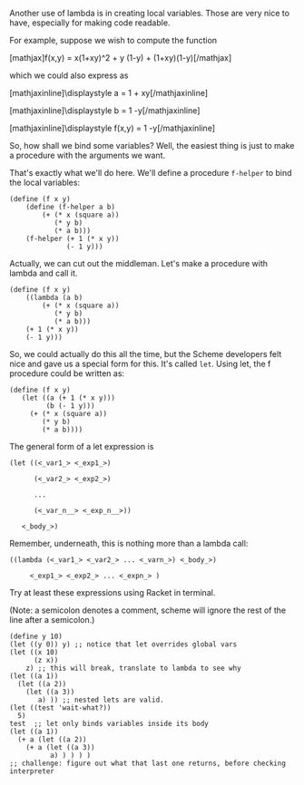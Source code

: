 Another use of lambda is in creating local variables. Those are very nice to
have, especially for making code readable.

For example, suppose we wish to compute the function

[mathjax]f(x,y) = x(1+xy)^2 + y (1-y) + (1+xy)(1-y)[/mathjax]

which we could also express as

[mathjaxinline]\displaystyle a = 1 + xy[/mathjaxinline]

[mathjaxinline]\displaystyle b = 1 -y[/mathjaxinline]

[mathjaxinline]\displaystyle f(x,y) = 1 -y[/mathjaxinline]

So, how shall we bind some variables? Well, the easiest thing is just to make
a procedure with the arguments we want.

That's exactly what we'll do here. We'll define a procedure `f-helper` to bind
the local variables:


    (define (f x y)
        (define (f-helper a b)
            (+ (* x (square a))
               (* y b)
               (* a b)))
        (f-helper (+ 1 (* x y))
                  (- 1 y)))

Actually, we can cut out the middleman. Let's make a procedure with lambda and
call it.


    (define (f x y)
        ((lambda (a b)
            (+ (* x (square a))
               (* y b)
               (* a b)))
        (+ 1 (* x y))
        (- 1 y)))

So, we could actually do this all the time, but the Scheme developers felt
nice and gave us a special form for this. It's called `let`. Using let, the f
procedure could be written as:


    (define (f x y)
       (let ((a (+ 1 (* x y)))
             (b (- 1 y)))
         (+ (* x (square a))
            (* y b)
            (* a b))))

The general form of a let expression is

`(let ((<_var1_> <_exp1_>)`

`      (<_var2_> <_exp2_>)`

`      ...`

`      (<_var_n__> <_exp_n__>))`

`   <_body_>)`

Remember, underneath, this is nothing more than a lambda call:

`((lambda (<_var1_> <_var2_> ... <_varn_>) <_body_>)`

`     <_exp1_> <_exp2_> ... <_expn_> )`


Try at least these expressions using Racket in terminal.

(Note: a semicolon denotes a comment, scheme will ignore the rest of the line
after a semicolon.)

    
    (define y 10)  
    (let ((y 0)) y) ;; notice that let overrides global vars  
    (let ((x 10)  
          (z x))   
        z) ;; this will break, translate to lambda to see why  
    (let ((a 1))  
      (let ((a 2))  
        (let ((a 3))  
           a) )) ;; nested lets are valid.   
    (let ((test 'wait-what?))  
      5)  
    test  ;; let only binds variables inside its body  
    (let ((a 1))  
      (+ a (let ((a 2))  
        (+ a (let ((a 3))  
              a) ) ) ) )   
    ;; challenge: figure out what that last one returns, before checking interpreter  
     

